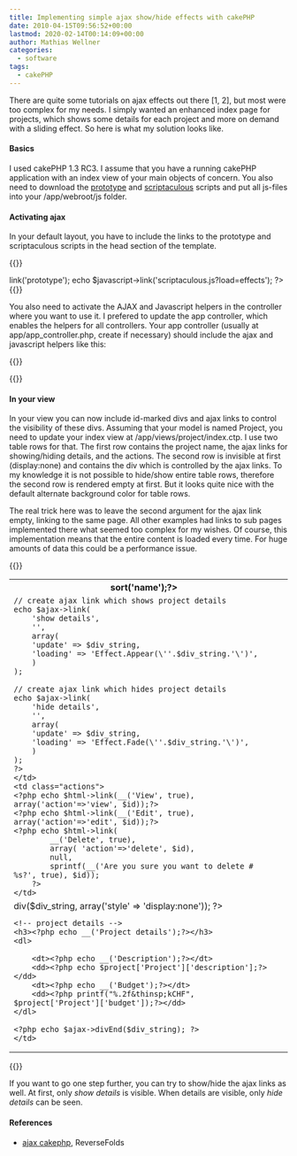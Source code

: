 ```yaml
---
title: Implementing simple ajax show/hide effects with cakePHP
date: 2010-04-15T09:56:52+00:00
lastmod: 2020-02-14T00:14:09+00:00
author: Mathias Wellner
categories:
  - software
tags:
  - cakePHP
---
```


There are quite some tutorials on ajax effects out there [1, 2], but most were too complex for my needs. I simply wanted an enhanced index page for projects, which shows some details for each project and more on demand with a sliding effect. So here is what my solution looks like.

<!--more-->

#### Basics

I used cakePHP 1.3 RC3. I assume that you have a running cakePHP application with an index view of your main objects of concern. You also need to download the [prototype](http://www.prototypejs.org/) and [scriptaculous](http://script.aculo.us/) scripts and put all js-files into your /app/webroot/js folder.

#### Activating ajax

In your default layout, you have to include the links to the prototype and scriptaculous scripts in the head section of the template.

{{<highlight php>}}

<!-- file app/views/layout/default.ctp -->
<head>
	<!-- existing head settings -->
	<?php
	echo $javascript->link('prototype');
	echo $javascript->link('scriptaculous.js?load=effects');
	?>
</head>
{{</highlight>}}

You also need to activate the AJAX and Javascript helpers in the controller where you want to use it. I prefered to update the app controller, which enables the helpers for all controllers. Your app controller (usually at app/app_controller.php, create if necessary) should include the ajax and javascript helpers like this:

{{<highlight php>}}

<!-- file app/app_controller.php -->
<?php
class AppController extends Controller {
    var $helpers = array('Html', 'Form', 'Ajax', 'Javascript');
}
?>

{{</highlight>}}

#### In your view

In your view you can now include id-marked divs and ajax links to control the visibility of these divs. Assuming that your model is named Project, you need to update your index view at /app/views/project/index.ctp. I use two table rows for that. The first row contains the project name, the ajax links for showing/hiding details, and the actions. The second row is invisible at first (display:none) and contains the div which is controlled by the ajax links. To my knowledge it is not possible to hide/show entire table rows, therefore the second row is rendered empty at first. But it looks quite nice with the default alternate background color for table rows.

The real trick here was to leave the second argument for the ajax link empty, linking to the same page. All other examples had links to sub pages implemented there what seemed too complex for my wishes. Of course, this implementation means that the entire content is loaded every time. For huge amounts of data this could be a performance issue.

{{<highlight php>}}

<!-- file app/views/project/index.ctp -->
<table cellpadding="0" cellspacing="0">
<tr>
    <th><?php echo $paginator->sort('name');?></th>
    <th class="actions"><?php __('Actions');?></th>
</tr>
<?php
$i = 0;
foreach ($projects as $project):
    $id = $project['Project']['id'];
    $i++;
?>
<tr>
    <td>
	<?php echo $project['Project']['name'];?>
        <?php 
        // define string for div id
        $div_string = 'project_fold_'.$i;

    // create ajax link which shows project details
    echo $ajax->link(
        'show details',
        '',
        array(
     	'update' => $div_string,
    	'loading' => 'Effect.Appear(\''.$div_string.'\')',
        )
    );

    // create ajax link which hides project details
    echo $ajax->link(
        'hide details',
        '',
        array(
     	'update' => $div_string,
    	'loading' => 'Effect.Fade(\''.$div_string.'\')',
        )
    );
    ?>
    </td>
    <td class="actions">
    <?php echo $html->link(__('View', true), array('action'=>'view', $id));?>
    <?php echo $html->link(__('Edit', true), array('action'=>'edit', $id));?>
    <?php echo $html->link(
            __('Delete', true),
            array( 'action'=>'delete', $id),
            null,
            sprintf(__('Are you sure you want to delete # %s?', true), $id));
        ?>
    </td>

</tr>

<tr>
    <td colspan="2">
	<!-- display div which can be shown/hidden by ajax links -->
	<?php echo $ajax->div($div_string, array('style' => 'display:none')); ?>

    <!-- project details -->
    <h3><?php echo __('Project details');?></h3>
    <dl>

  	    <dt><?php echo __('Description');?></dt>
	    <dd><?php echo $project['Project']['description'];?></dd>
	    <dt><?php echo __('Budget');?></dt>
	    <dd><?php printf("%.2f&thinsp;kCHF", $project['Project']['budget']);?></dd>
	</dl>

    <?php echo $ajax->divEnd($div_string); ?>
    </td>

</tr>
<?php endforeach; ?>
</table>
{{</highlight>}}

If you want to go one step further, you can try to show/hide the ajax links as well. At first, only _show details_ is visible. When details are visible, only _hide details_ can be seen.

#### References

- [ajax cakephp](http://www.reversefolds.com/articles/show/ajax), ReverseFolds
